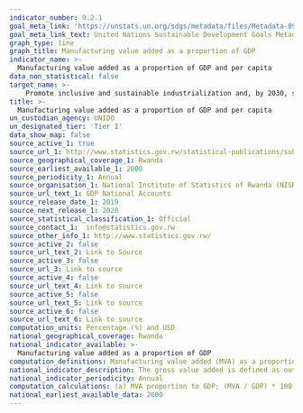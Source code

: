```yaml
---
indicator_number: 9.2.1
goal_meta_link: 'https://unstats.un.org/sdgs/metadata/files/Metadata-09-02-01.pdf'
goal_meta_link_text: United Nations Sustainable Development Goals Metadata (pdf 894kB)
graph_type: line
graph_title: Manufacturing value added as a proportion of GDP
indicator_name: >-
  Manufacturing value added as a proportion of GDP and per capita
data_non_statistical: false
target_name: >-
    Promote inclusive and sustainable industrialization and, by 2030, significantly raise industry’s share of employment and gross domestic product, in line with national circumstances, and double its share in least developed countries
title: >-
  Manufacturing value added as a proportion of GDP and per capita
un_custodian_agency: UNIDO
un_designated_tier: 'Tier I'
data_show_map: false
source_active_1: true
source_url_1: http://www.statistics.gov.rw/statistical-publications/subject/gdp-calendar-year-publications
source_geographical_coverage_1: Rwanda
source_earliest_available_1: 2000
source_periodicity_1: Annual
source_organisation_1: National Institute of Statistics of Rwanda (NISR)
source_url_text_1: GDP National Accounts
source_release_date_1: 2019
source_next_release_1: 2020
source_statistical_classification_1: Official
source_contact_1:  info@statistics.gov.rw
source_other_info_1: http://www.statistics.gov.rw/
source_active_2: false
source_url_text_2: Link to Source
source_active_3: false
source_url_3: Link to source
source_active_4: false
source_url_text_4: Link to source
source_active_5: false
source_url_text_5: Link to source
source_active_6: false
source_url_text_6: Link to source
computation_units: Percentage (%) and USD
national_geographical_coverage: Rwanda
national_indicator_available: >-
  Manufacturing value added as a proportion of GDP 
computation_definitions: Manufacturing value added (MVA) as a proportion of gross domestic product (GDP) is a ratio between MVA and GDP, both reported in constant 2010 USD. MVA per capita is calculated by dividing MVA in constant 2010 USD by population of a country.
national_indicator_description: The gross value added is defined as output minus intermediate consumption and equals the sum of employee compensation, gross operating surplus of government and corporations, gross mixed income of unincorporated enterprises and taxes less subsidies on production and imports, except for net taxes on products (System of National Accounts 2008). Manufacturing refers to industries belonging to the sector C defined by International Standard Industrial Classification of All Economic Activities (ISIC) Revision 4.
national_indicator_periodicity: Annual
computation_calculations: (a) MVA proportion to GDP; (MVA / GDP) * 100, (b) MVA per capita; (MVA / Population)  
national_earliest_available_data: 2000
---
```

